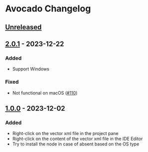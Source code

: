 <!-- Keep a Changelog guide -> https://keepachangelog.com -->

# Avocado Changelog

## [Unreleased]

## [2.0.1] - 2023-12-22

### Added

- Support Windows

### Fixed

- Not functional on macOS ([#110](https://github.com/Drjacky/Avocado/issues/110))

## [1.0.0] - 2023-12-02

### Added

- Right-click on the vector xml file in the project pane
- Right-click on the content of the vector xml file in the IDE Editor
- Try to install the node in case of absent based on the OS type

[Unreleased]: https://github.com/Drjacky/Avocado/compare/v2.0.1...HEAD
[2.0.1]: https://github.com/Drjacky/Avocado/commits/v2.0.1
[1.0.0]: https://github.com/Drjacky/Avocado/commits/v1.0.0
